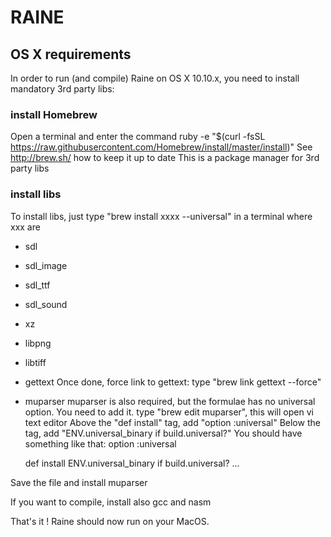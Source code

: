 RAINE
=====

OS X requirements
-----------------

In order to run (and compile) Raine on OS X 10.10.x, you need to install mandatory 3rd party libs:

### install Homebrew
Open a terminal and enter the command 
ruby -e "$(curl -fsSL https://raw.githubusercontent.com/Homebrew/install/master/install)"
See http://brew.sh/ how to keep it up to date
This is a package manager for 3rd party libs

### install libs
To install libs, just type "brew install xxxx --universal" in a terminal
where xxx are
* sdl
* sdl_image
* sdl_ttf
* sdl_sound
* xz
* libpng
* libtiff
* gettext
Once done, force link to gettext: type "brew link gettext --force"

* muparser
muparser is also required, but the formulae has no universal option. You need to add it.
type "brew edit muparser", this will open vi text editor
Above the "def install" tag, add "option :universal"
Below the tag, add "ENV.universal_binary if build.universal?"
You should have something like that:
option :universal

  def install
    ENV.universal_binary if build.universal?
    ...

Save the file and install muparser

If you want to compile, install also gcc and nasm

That's it ! Raine should now run on your MacOS. 
